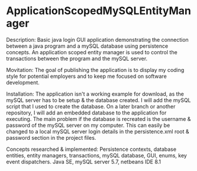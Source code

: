 # ApplicationScopedMySQLEntityManager

Description:
Basic java login GUI application demonstrating the connection between a java program and a mySQL database using persistence concepts. 
An application scoped entity manager is used to control the transactions between the program and the mySQL server.

Movitation:
The goal of publishing the application is to display my coding style for potential employers and to keep me focused on software development.

Installation:
The application isn't a working example for download, as the mySQL server has to be setup & the database created. I will add the mySQL script
that I used to create the database. On a later branch or another repository, I will add an embedded database to the application for executing. 
The main problem if the database is recreated is the username & password of the mySQL server on my computer. This can easily be changed to
a local mySQL server login details in the persistence.xml root & password section in the project files.

Concepts researched & implemented:
Persistence contexts, database entities, entity managers, transactions, mySQL database, GUI, enums, key event dispatchers.
Java SE, mySQL server 5.7, netbeans IDE 8.1

